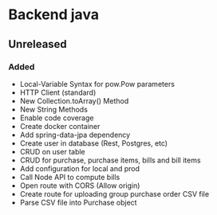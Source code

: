 # Backend java

## Unreleased

### Added

* Local-Variable Syntax for pow.Pow parameters 
* HTTP Client (standard)
* New Collection.toArray() Method
* New String Methods
* Enable code coverage
* Create docker container
* Add spring-data-jpa dependency
* Create user in database (Rest, Postgres, etc)
* CRUD on user table 
* CRUD for purchase, purchase items, bills and bill items
* Add configuration for local and prod
* Call Node API to compute bills
* Open route with CORS (Allow origin)
* Create route for uploading group purchase order CSV file
* Parse CSV file into Purchase object 